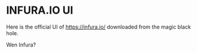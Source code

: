 # INFURA.IO UI

Here is the official UI of https://infura.io/ downloaded from the magic black hole.
 
Wen Infura?